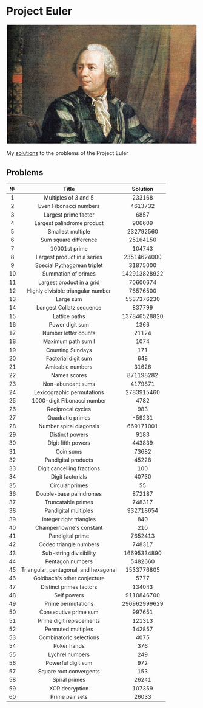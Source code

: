 # Project Euler
 
<p align="center"> 
<img src="Images/title.jpg" width="500">
</p>

My [solutions](https://projecteuler.net/progress=Kouki) to the problems of the Project Euler

## Problems

| № | Title | Solution |
| :---: | :---: | :---: |
| 1 | Multiples of 3 and 5 | 233168 |
| 2 | Even Fibonacci numbers | 4613732 |
| 3 | Largest prime factor | 6857 |
| 4 | Largest palindrome product | 906609 |
| 5 | Smallest multiple | 232792560 |
| 6 | Sum square difference | 25164150 |
| 7 | 10001st prime | 104743 |
| 8 | Largest product in a series | 23514624000 |
| 9 | Special Pythagorean triplet | 31875000 |
| 10 | Summation of primes | 142913828922 |
| 11 | Largest product in a grid | 70600674 |
| 12 | Highly divisible triangular number | 76576500 |
| 13 | Large sum | 5537376230 |
| 14 | Longest Collatz sequence | 837799 |
| 15 | Lattice paths | 137846528820 |
| 16 | Power digit sum | 1366 |
| 17 | Number letter counts | 21124 |
| 18 | Maximum path sum I | 1074 |
| 19 | Counting Sundays | 171 |
| 20 | Factorial digit sum | 648 |
| 21 | Amicable numbers | 31626 |
| 22 | Names scores | 871198282 |
| 23 | Non-abundant sums | 4179871 |
| 24 | Lexicographic permutations | 2783915460 |
| 25 | 1000-digit Fibonacci number | 4782 |
| 26 | Reciprocal cycles | 983 |
| 27 | Quadratic primes | -59231 |
| 28 | Number spiral diagonals | 669171001 |
| 29 | Distinct powers | 9183 |
| 30 | Digit fifth powers | 443839 |
| 31 | Coin sums | 73682 |
| 32 | Pandigital products | 45228 |
| 33 | Digit cancelling fractions | 100 |
| 34 | Digit factorials | 40730 |
| 35 | Circular primes | 55 |
| 36 | Double-base palindromes | 872187 |
| 37 | Truncatable primes | 748317 |
| 38 | Pandigital multiples | 932718654 |
| 39 | Integer right triangles | 840 |
| 40 | Champernowne's constant | 210 |
| 41 | Pandigital prime | 7652413 |
| 42 | Coded triangle numbers | 748317 |
| 43 | Sub-string divisibility | 16695334890 |
| 44 | Pentagon numbers | 5482660 |
| 45 | Triangular, pentagonal, and hexagonal | 1533776805 |
| 46 | Goldbach's other conjecture | 5777 |
| 47 | Distinct primes factors | 134043 |
| 48 | Self powers | 9110846700 |
| 49 | Prime permutations | 296962999629 |
| 50 | Consecutive prime sum | 997651 |
| 51 | Prime digit replacements | 121313 |
| 52 | Permuted multiples | 142857 |
| 53 | Combinatoric selections | 4075 |
| 54 | Poker hands | 376 |
| 55 | Lychrel numbers | 249 |
| 56 | Powerful digit sum | 972 |
| 57 | Square root convergents | 153 |
| 58 | Spiral primes | 26241 |
| 59 | XOR decryption | 107359 |
| 60 | Prime pair sets | 26033 |
